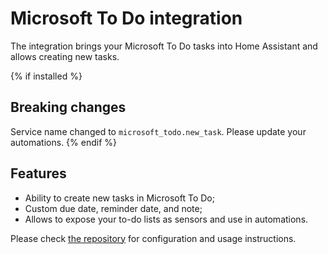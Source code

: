 # Microsoft To Do integration

The integration brings your Microsoft To Do tasks into Home Assistant and allows creating new tasks.

{% if installed %}
## Breaking changes

Service name changed to `microsoft_todo.new_task`. Please update your automations.
{% endif %}

## Features

- Ability to create new tasks in Microsoft To Do;
- Custom due date, reminder date, and note;
- Allows to expose your to-do lists as sensors and use in automations. 

Please check [the repository](https://github.com/black-roland/homeassistant-microsoft-todo#readme) for configuration and usage instructions.
